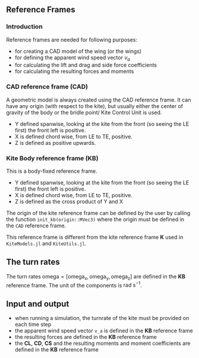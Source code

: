 ## Reference Frames

### Introduction
Reference frames are needed for following purposes:
- for creating a CAD model of the wing (or the wings)
- for defining the apparent wind speed vector $v_a$
- for calculating the lift and drag and side force coefficients
- for calculating the resulting forces and moments

### CAD reference frame (CAD)
A geometric model is always created using the CAD reference frame.
It can have any origin (with respect to the kite), but usually either the center of gravity of the body or the bridle point/ Kite Control Unit is used. 

- Y defined spanwise, looking at the kite from the front (so seeing the LE first) the front left is positive.
- X is defined chord wise, from LE to TE, positive.
- Z is defined as positive upwards.

### Kite Body reference frame (KB)
This is a body-fixed reference frame.
- Y defined spanwise, looking at the kite from the front (so seeing the LE first) the front left is positive.
- X is defined chord wise, from LE to TE, positive.
- Z is defined as the cross product of Y and X

The origin of the kite reference frame can be defined by the user by calling the function `init_kb(origin::MVec3)` where the origin must be defined in the `CAD` reference frame.

This reference frame is different from the kite reference frame **K** used in `KiteModels.jl` and `KiteUtils.jl`.

## The turn rates
The turn rates $\mathrm{omega} = [\mathrm{omega_x}, \mathrm{omega_y} ,\mathrm{omega_z}]$ are defined in the **KB** reference frame. The unit of the components is $\mathrm{rad}~\mathrm{s^{-1}}$.

## Input and output
- when running a simulation, the turnrate of the kite must be provided on each time step
- the apparent wind speed vector `v_a` is defined in the **KB** reference frame
- the resulting forces are defined in the **KB** reference frame
- the **CL**, **CD**, **CS** and the resulting moments and moment coefficients are defined in the **KB** reference frame